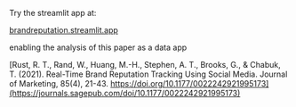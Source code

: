 Try the streamlit app at:

[brandreputation.streamlit.app](https://brandreputation.streamlit.app/)

enabling the analysis of this paper as a data app

[Rust, R. T., Rand, W., Huang, M.-H., Stephen, A. T., Brooks, G., & Chabuk, T. (2021). Real-Time Brand Reputation Tracking Using Social Media. Journal of Marketing, 85(4), 21-43. https://doi.org/10.1177/0022242921995173](https://journals.sagepub.com/doi/10.1177/0022242921995173)